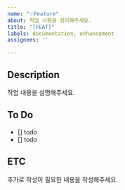 ```yaml
---
name: "✨Feature"
about: 작업 사항을 정리해주세요.
title: "[FEAT]"
labels: documentation, enhancement
assignees: ''

---
```


## Description
작업 내용을 설명해주세요.

## To Do
- [] todo
- [] todo

## ETC
추가로 작성이 필요한 내용을 작성해주세요.
